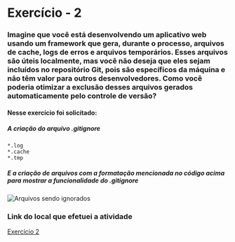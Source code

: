 # Exercício - 2
### Imagine que você está desenvolvendo um aplicativo web usando um framework que gera, durante o processo, arquivos de cache, logs de erros e arquivos temporários. Esses arquivos são úteis localmente, mas você não deseja que eles sejam incluídos no repositório Git, pois são específicos da máquina e não têm valor para outros desenvolvedores. Como você poderia otimizar a exclusão desses arquivos gerados automaticamente pelo controle de versão?
#### Nesse exercício foi solicitado:
##### A criação do arquivo .gitignore 
```
*.log
*.cache
*.tmp
```
##### E a criação de arquivos com a formatação mencionada no código acima para mostrar a funcionalidade do .gitignore
![Arquivos sendo ignorados](https://github.com/Herikamachado/classe1127/blob/BiancaMalta/Imagem3.png)
### Link do local que efetuei a atividade
[Exercício 2](https://github.com/Herikamachado/classe1127/tree/BiancaMalta)

